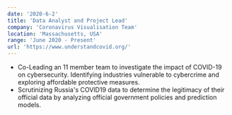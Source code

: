 ```yaml
---
date: '2020-6-2'
title: 'Data Analyst and Project Lead'
company: 'Coronavirus Visualisation Team'
location: 'Massachusetts, USA'
range: 'June 2020 - Present'
url: 'https://www.understandcovid.org/'
---
```


- Co-Leading an 11 member team to investigate the impact of COVID-19 on cybersecurity. Identifying industries vulnerable to cybercrime and exploring affordable protective measures.
- Scrutinizing Russia's COVID19 data to determine the legitimacy of their official data by analyzing official government policies and prediction models.

